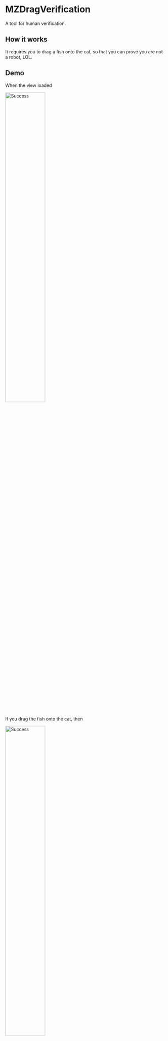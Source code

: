 # MZDragVerification

A tool for human verification.

## How it works

It requires you to drag a fish onto the cat, so that you can prove you are not a robot, LOL.

## Demo

When the view loaded

<img src="https://github.com/mizu-bai/MZDragVerification/blob/main/README.assets/screenshot-start.png" height=50% width=50% alt="Success">

If you drag the fish onto the cat, then

<img src="https://github.com/mizu-bai/MZDragVerification/blob/main/README.assets/screenshot-success.png" height=50% width=50% alt="Success">

However, when the cat cannot eat the fish

<img src="https://github.com/mizu-bai/MZDragVerification/blob/main/README.assets/screenshot-fail.png" height=50% width=50% alt="Success">

View as gif

<img src="https://github.com/mizu-bai/MZDragVerification/blob/main/README.assets/demo.gif" height=50% width=50% alt="Success">

